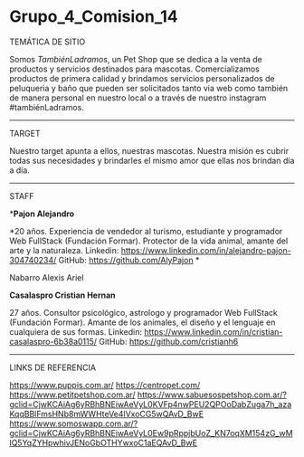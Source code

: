 # Grupo_4_Comision_14

TEMÁTICA DE SITIO

Somos *TambiénLadramos*, un Pet Shop que se dedica a la venta de productos y servicios destinados para mascotas. Comercializamos productos de primera calidad y brindamos servicios personalizados de peluqueria y baño que pueden ser solicitados tanto via web como también de manera personal en nuestro local o a través de nuestro instagram #tambiénLadramos.

------------------------------------------------------------------------------------------------------------------------------------------------------
TARGET

Nuestro target apunta a ellos, nuestras mascotas. Nuestra misión es cubrir todas sus necesidades y brindarles el mismo amor que ellas nos brindan día a día. 

-------------------------------------------------------------------------------------------------------------------------------------------------------
STAFF

***Pajon Alejandro**

*20 años. Experiencia de vendedor al turismo, estudiante y programador Web FullStack (Fundación Formar). Protector de la vida animal, amante del arte y la naturaleza.
Linkedin: https://www.linkedin.com/in/alejandro-pajon-304740234/
GitHub: https://github.com/AlyPajon *

Nabarro Alexis Ariel

**Casalaspro Cristian Hernan**

27 años. Consultor psicológico, astrologo y programador Web FullStack (Fundación Formar). Amante de los animales, el diseño y el lenguaje en cualquiera de sus formas.
Linkedin: https://www.linkedin.com/in/cristian-casalaspro-6b38a0115/
GitHub: https://github.com/cristianh6

-------------------------------------------------------------------------------------------------------------------------------------------------------
LINKS DE REFERENCIA

https://www.puppis.com.ar/
https://centropet.com/
https://www.petitpetshop.com.ar/
https://www.sabuesospetshop.com.ar/?gclid=CjwKCAiAg6yRBhBNEiwAeVyL0KVFp4nwPEU2QPOoDabZuga7h_azaKqqBBlFmsHNb8mWWHteVe4lVxoCG5wQAvD_BwE
https://www.somoswapp.com.ar/?gclid=CjwKCAiAg6yRBhBNEiwAeVyL0Ew9pRppjbUoZ_KN7oqXM154zG_wMlQ5YqZYHpwhivJENoGbOTHYwxoC1aEQAvD_BwE
